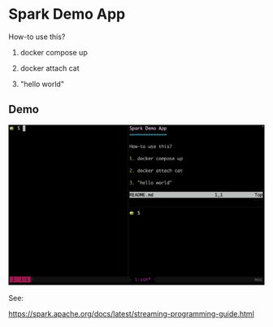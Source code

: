 Spark Demo App
==============

How-to use this?

1. docker compose up

2. docker attach cat

3. "hello world"



Demo
----

![demo](demo.gif)


See:

https://spark.apache.org/docs/latest/streaming-programming-guide.html

